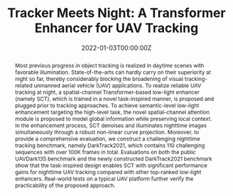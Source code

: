 ---
title: "Tracker Meets Night: A Transformer Enhancer for UAV Tracking"
authors:
- admin
- Changhong Fu
- Ziang Cao
- Shan An
- Guangze Zheng
- Bowen Li
date: "2022-01-03T00:00:00Z"
doi: ""

# Schedule page publish date (NOT publication's date).
publishDate: "2022-01-03T00:00:00Z"

# Publication type.
# Legend: 0 = Uncategorized; 1 = Conference paper; 2 = Journal article;
# 3 = Preprint / Working Paper; 4 = Report; 5 = Book; 6 = Book section;
# 7 = Thesis; 8 = Patent
publication_types: ["2"]

# Publication name and optional abbreviated publication name.
publication: IEEE Robotics and Automation Letters, 2022 (JCR Q2, IF = 3.741) with ICRA presentation.
publication_short: In *RA-L with ICRA2022*

abstract: Most previous progress in object tracking is realized in daytime scenes with favorable illumination. State-of-the-arts can hardly carry on their superiority at night so far, thereby considerably blocking the broadening of visual tracking-related unmanned aerial vehicle (UAV) applications. To realize reliable UAV tracking at night, a spatial-channel Transformer-based low-light enhancer (namely SCT), which is trained in a novel task-inspired manner, is proposed and plugged prior to tracking approaches. To achieve semantic-level low-light enhancement targeting the high-level task, the novel spatial-channel attention module is proposed to model global information while preserving local context. In the enhancement process, SCT denoises and illuminates nighttime images simultaneously through a robust non-linear curve projection. Moreover, to provide a comprehensive evaluation, we construct a challenging nighttime tracking benchmark, namely DarkTrack2021, which contains 110 challenging sequences with over 100K frames in total. Evaluations on both the public UAVDark135 benchmark and the newly constructed DarkTrack2021 benchmark show that the task-inspired design enables SCT with significant performance gains for nighttime UAV tracking compared with other top-ranked low-light enhancers. Real-world tests on a typical UAV platform further verify the practicability of the proposed approach.
# Summary. An optional shortened abstract.
summary: '<font color=DAB88B>IEEE RA-L with ICRA2022.</font> *Trained a spatial-channel transformer-based low-light enhancer in a novel task-related manner, to facilitate nighttime aerial tracking significantly.*'

tags:
- Unmanned aerial vehicle
- Nighttime tracking
- Low-light enhancement
- Transformer
featured: true

links:
#- name: Custom Link
#  url: http://example.org
url_pdf: https://ieeexplore.ieee.org/document/9696362
url_code: https://github.com/vision4robotics/SCT
url_dataset: https://darktrack2021.netlify.app/
url_poster: ''
url_project: ''
url_slides: ''
url_source: ''
url_video: https://www.youtube.com/watch?v=I1eZnJ_dbfg

# Featured image
# To use, add an image named `featured.jpg/png` to your page's folder. 
image:
  caption: ""
  focal_point: ""
  preview_only: false

# Associated Projects (optional).
#   Associate this publication with one or more of your projects.
#   Simply enter your project's folder or file name without extension.
#   E.g. `internal-project` references `content/project/internal-project/index.md`.
#   Otherwise, set `projects: []`.
# projects:
# - internal-project

# Slides (optional).
#   Associate this publication with Markdown slides.
#   Simply enter your slide deck's filename without extension.
#   E.g. `slides: "example"` references `content/slides/example/index.md`.
#   Otherwise, set `slides: ""`.
# slides: example


# <!-- <center>
# ![Star_plot](featured.jpg)
# <small>Overall performance of SOTA trackers with the proposed SCT enabled (markers in a dark color) or not (markers in a light color) in the newly constructed nighttime UAV tracking benchmark---DarkTrack2021. SCT significantly boosts the nighttime tracking performance of trackers in a plug-and-play manner.</small>
# </center> -->

---